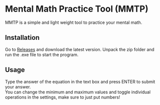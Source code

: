 ﻿# Mental Math Practice Tool (MMTP)
 
 MMTP is a simple and light weight tool to practice your mental math. 

## Installation

Go to [Releases](https://github.com/GlitchedMango/Mental-Math-Practice/releases) and download the latest version. Unpack the zip folder and run the .exe file to start the program.

## Usage
Type the answer of the equation in the text box and press ENTER to submit your answer.<br>
You can change the minimum and maximum values and toggle individual operations in the settings, make sure to just put numbers!
